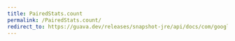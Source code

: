 ```yaml
---
title: PairedStats.count
permalink: /PairedStats.count/
redirect_to: https://guava.dev/releases/snapshot-jre/api/docs/com/google/common/math/PairedStats.html#count--
---
```

